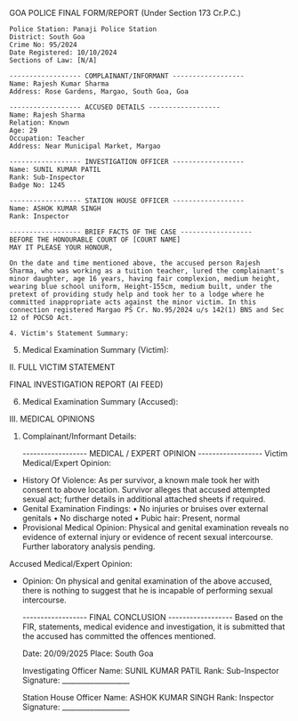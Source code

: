 GOA POLICE
    FINAL FORM/REPORT (Under Section 173 Cr.P.C.)

    Police Station: Panaji Police Station
    District: South Goa
    Crime No: 95/2024
    Date Registered: 10/10/2024
    Sections of Law: [N/A]

    ------------------ COMPLAINANT/INFORMANT ------------------
    Name: Rajesh Kumar Sharma
    Address: Rose Gardens, Margao, South Goa, Goa

    ------------------ ACCUSED DETAILS ------------------
    Name: Rajesh Sharma
    Relation: Known
    Age: 29
    Occupation: Teacher
    Address: Near Municipal Market, Margao

    ------------------ INVESTIGATION OFFICER ------------------
    Name: SUNIL KUMAR PATIL
    Rank: Sub-Inspector
    Badge No: 1245

    ------------------ STATION HOUSE OFFICER ------------------
    Name: ASHOK KUMAR SINGH
    Rank: Inspector

    ------------------ BRIEF FACTS OF THE CASE ------------------
    BEFORE THE HONOURABLE COURT OF [COURT NAME]
    MAY IT PLEASE YOUR HONOUR,

    On the date and time mentioned above, the accused person Rajesh Sharma, who was working as a tuition teacher, lured the complainant's minor daughter, age 16 years, having fair complexion, medium height, wearing blue school uniform, Height-155cm, medium built, under the pretext of providing study help and took her to a lodge where he committed inappropriate acts against the minor victim. In this connection registered Margao PS Cr. No.95/2024 u/s 142(1) BNS and Sec 12 of POCSO Act.

    4. Victim's Statement Summary:

5. Medical Examination Summary (Victim):

II. FULL VICTIM STATEMENT

FINAL INVESTIGATION REPORT (AI FEED)

6. Medical Examination Summary (Accused):

III. MEDICAL OPINIONS

1. Complainant/Informant Details:

    ------------------ MEDICAL / EXPERT OPINION ------------------
    Victim Medical/Expert Opinion:
  - History Of Violence: As per survivor, a known male took her with consent to above location. Survivor alleges that accused attempted sexual act; further details in additional attached sheets if required.
  - Genital Examination Findings: • No injuries or bruises over external genitals • No discharge noted • Pubic hair: Present, normal
  - Provisional Medical Opinion: Physical and genital examination reveals no evidence of external injury or evidence of recent sexual intercourse. Further laboratory analysis pending.

Accused Medical/Expert Opinion:
  - Opinion: On physical and genital examination of the above accused, there is nothing to suggest that he is incapable of performing sexual intercourse.

    ------------------ FINAL CONCLUSION ------------------
    Based on the FIR, statements, medical evidence and investigation,
    it is submitted that the accused has committed the offences mentioned.

    Date: 20/09/2025
    Place: South Goa

    Investigating Officer
    Name: SUNIL KUMAR PATIL
    Rank: Sub-Inspector
    Signature: ___________________

    Station House Officer
    Name: ASHOK KUMAR SINGH
    Rank: Inspector
    Signature: ___________________
